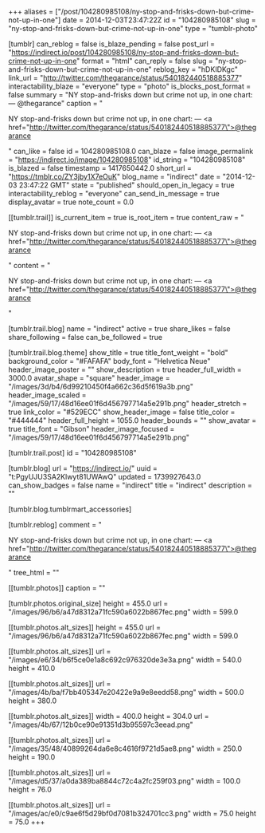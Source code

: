+++
aliases = ["/post/104280985108/ny-stop-and-frisks-down-but-crime-not-up-in-one"]
date = 2014-12-03T23:47:22Z
id = "104280985108"
slug = "ny-stop-and-frisks-down-but-crime-not-up-in-one"
type = "tumblr-photo"

[tumblr]
can_reblog = false
is_blaze_pending = false
post_url = "https://indirect.io/post/104280985108/ny-stop-and-frisks-down-but-crime-not-up-in-one"
format = "html"
can_reply = false
slug = "ny-stop-and-frisks-down-but-crime-not-up-in-one"
reblog_key = "hDKIDKgc"
link_url = "http://twitter.com/thegarance/status/540182440518885377"
interactability_blaze = "everyone"
type = "photo"
is_blocks_post_format = false
summary = "NY stop-and-frisks down but crime not up, in one chart: — @thegarance"
caption = "<p>NY stop-and-frisks down but crime not up, in one chart: — <a href=\"http://twitter.com/thegarance/status/540182440518885377\">@thegarance</a></p>"
can_like = false
id = 104280985108.0
can_blaze = false
image_permalink = "https://indirect.io/image/104280985108"
id_string = "104280985108"
is_blazed = false
timestamp = 1417650442.0
short_url = "https://tmblr.co/ZY3jby1X7eOuK"
blog_name = "indirect"
date = "2014-12-03 23:47:22 GMT"
state = "published"
should_open_in_legacy = true
interactability_reblog = "everyone"
can_send_in_message = true
display_avatar = true
note_count = 0.0

[[tumblr.trail]]
is_current_item = true
is_root_item = true
content_raw = "<p>NY stop-and-frisks down but crime not up, in one chart: — <a href=\"http://twitter.com/thegarance/status/540182440518885377\">@thegarance</a></p>"
content = "<p>NY stop-and-frisks down but crime not up, in one chart: &mdash; <a href=\"http://twitter.com/thegarance/status/540182440518885377\">@thegarance</a></p>"

[tumblr.trail.blog]
name = "indirect"
active = true
share_likes = false
share_following = false
can_be_followed = true

[tumblr.trail.blog.theme]
show_title = true
title_font_weight = "bold"
background_color = "#FAFAFA"
body_font = "Helvetica Neue"
header_image_poster = ""
show_description = true
header_full_width = 3000.0
avatar_shape = "square"
header_image = "/images/3d/b4/6d99210450f4a662c36d5f619a3b.png"
header_image_scaled = "/images/59/17/48d16ee01f6d456797714a5e291b.png"
header_stretch = true
link_color = "#529ECC"
show_header_image = false
title_color = "#444444"
header_full_height = 1055.0
header_bounds = ""
show_avatar = true
title_font = "Gibson"
header_image_focused = "/images/59/17/48d16ee01f6d456797714a5e291b.png"

[tumblr.trail.post]
id = "104280985108"

[tumblr.blog]
url = "https://indirect.io/"
uuid = "t:PgyUJU3SA2Klwyt81UWAwQ"
updated = 1739927643.0
can_show_badges = false
name = "indirect"
title = "indirect"
description = ""

[tumblr.blog.tumblrmart_accessories]

[tumblr.reblog]
comment = "<p>NY stop-and-frisks down but crime not up, in one chart: — <a href=\"http://twitter.com/thegarance/status/540182440518885377\">@thegarance</a></p>"
tree_html = ""

[[tumblr.photos]]
caption = ""

[tumblr.photos.original_size]
height = 455.0
url = "/images/96/b6/a47d8312a71fc590a6022b867fec.png"
width = 599.0

[[tumblr.photos.alt_sizes]]
height = 455.0
url = "/images/96/b6/a47d8312a71fc590a6022b867fec.png"
width = 599.0

[[tumblr.photos.alt_sizes]]
url = "/images/e6/34/b6f5ce0e1a8c692c976320de3e3a.png"
width = 540.0
height = 410.0

[[tumblr.photos.alt_sizes]]
url = "/images/4b/ba/f7bb405347e20422e9a9e8eedd58.png"
width = 500.0
height = 380.0

[[tumblr.photos.alt_sizes]]
width = 400.0
height = 304.0
url = "/images/4b/67/12b0ce90e91351d3b95597c3eead.png"

[[tumblr.photos.alt_sizes]]
url = "/images/35/48/40899264da6e8c4616f9721d5ae8.png"
width = 250.0
height = 190.0

[[tumblr.photos.alt_sizes]]
url = "/images/d5/37/a0da389ba8844c72c4a2fc259f03.png"
width = 100.0
height = 76.0

[[tumblr.photos.alt_sizes]]
url = "/images/ac/e0/c9ae6f5d29bf0d7081b324701cc3.png"
width = 75.0
height = 75.0
+++
